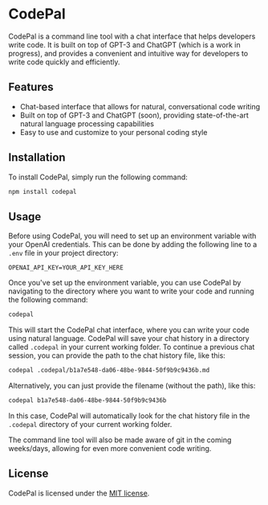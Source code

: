 # CodePal

CodePal is a command line tool with a chat interface that helps developers write code. It is built on top of GPT-3 and ChatGPT (which is a work in progress), and provides a convenient and intuitive way for developers to write code quickly and efficiently.

## Features

- Chat-based interface that allows for natural, conversational code writing
- Built on top of GPT-3 and ChatGPT (soon), providing state-of-the-art natural language processing capabilities
- Easy to use and customize to your personal coding style

## Installation

To install CodePal, simply run the following command:

```sh
npm install codepal
```

## Usage

Before using CodePal, you will need to set up an environment variable with your OpenAI credentials. This can be done by adding the following line to a `.env` file in your project directory:

```
OPENAI_API_KEY=YOUR_API_KEY_HERE
```

Once you've set up the environment variable, you can use CodePal by navigating to the directory where you want to write your code and running the following command:

```sh
codepal
```

This will start the CodePal chat interface, where you can write your code using natural language. CodePal will save your chat history in a directory called `.codepal` in your current working folder. To continue a previous chat session, you can provide the path to the chat history file, like this:

```sh
codepal .codepal/b1a7e548-da06-48be-9844-50f9b9c9436b.md
```

Alternatively, you can just provide the filename (without the path), like this:

```sh
codepal b1a7e548-da06-48be-9844-50f9b9c9436b
```

In this case, CodePal will automatically look for the chat history file in the `.codepal` directory of your current working folder.

The command line tool will also be made aware of git in the coming weeks/days, allowing for even more convenient code writing.

## License

CodePal is licensed under the [MIT license](LICENSE).
